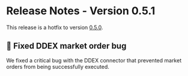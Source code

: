 # Release Notes - Version 0.5.1

This release is a hotfix to version [0.5.0](/release-notes/0.5.0).

## 🐞 Fixed DDEX market order bug

We fixed a critical bug with the DDEX connector that prevented market orders from being successfully executed.
